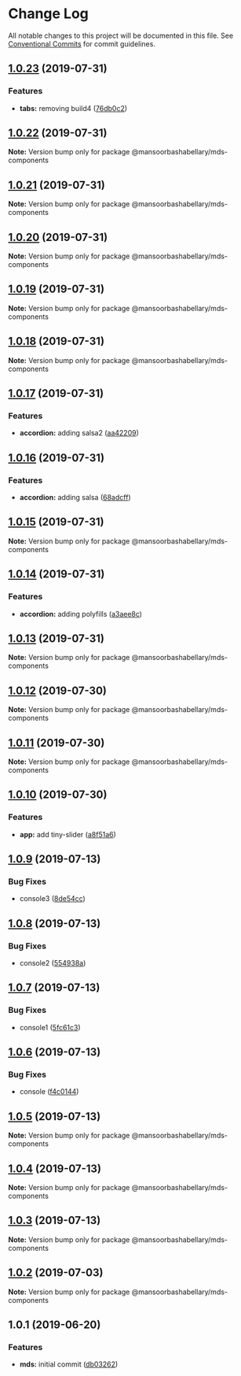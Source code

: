 # Change Log

All notable changes to this project will be documented in this file.
See [Conventional Commits](https://conventionalcommits.org) for commit guidelines.

## [1.0.23](https://github.com/MansoorBashaBellary/lerna-design-system/compare/@mansoorbashabellary/mds-components@1.0.22...@mansoorbashabellary/mds-components@1.0.23) (2019-07-31)


### Features

* **tabs:** removing build4 ([76db0c2](https://github.com/MansoorBashaBellary/lerna-design-system/commit/76db0c2))





## [1.0.22](https://github.com/MansoorBashaBellary/lerna-design-system/compare/@mansoorbashabellary/mds-components@1.0.21...@mansoorbashabellary/mds-components@1.0.22) (2019-07-31)

**Note:** Version bump only for package @mansoorbashabellary/mds-components





## [1.0.21](https://github.com/MansoorBashaBellary/lerna-design-system/compare/@mansoorbashabellary/mds-components@1.0.20...@mansoorbashabellary/mds-components@1.0.21) (2019-07-31)

**Note:** Version bump only for package @mansoorbashabellary/mds-components





## [1.0.20](https://github.com/MansoorBashaBellary/lerna-design-system/compare/@mansoorbashabellary/mds-components@1.0.19...@mansoorbashabellary/mds-components@1.0.20) (2019-07-31)

**Note:** Version bump only for package @mansoorbashabellary/mds-components





## [1.0.19](https://github.com/MansoorBashaBellary/lerna-design-system/compare/@mansoorbashabellary/mds-components@1.0.18...@mansoorbashabellary/mds-components@1.0.19) (2019-07-31)

**Note:** Version bump only for package @mansoorbashabellary/mds-components





## [1.0.18](https://github.com/MansoorBashaBellary/lerna-design-system/compare/@mansoorbashabellary/mds-components@1.0.17...@mansoorbashabellary/mds-components@1.0.18) (2019-07-31)

**Note:** Version bump only for package @mansoorbashabellary/mds-components





## [1.0.17](https://github.com/MansoorBashaBellary/lerna-design-system/compare/@mansoorbashabellary/mds-components@1.0.16...@mansoorbashabellary/mds-components@1.0.17) (2019-07-31)


### Features

* **accordion:** adding salsa2 ([aa42209](https://github.com/MansoorBashaBellary/lerna-design-system/commit/aa42209))





## [1.0.16](https://github.com/MansoorBashaBellary/lerna-design-system/compare/@mansoorbashabellary/mds-components@1.0.15...@mansoorbashabellary/mds-components@1.0.16) (2019-07-31)


### Features

* **accordion:** adding salsa ([68adcff](https://github.com/MansoorBashaBellary/lerna-design-system/commit/68adcff))





## [1.0.15](https://github.com/MansoorBashaBellary/lerna-design-system/compare/@mansoorbashabellary/mds-components@1.0.14...@mansoorbashabellary/mds-components@1.0.15) (2019-07-31)

**Note:** Version bump only for package @mansoorbashabellary/mds-components





## [1.0.14](https://github.com/MansoorBashaBellary/lerna-design-system/compare/@mansoorbashabellary/mds-components@1.0.13...@mansoorbashabellary/mds-components@1.0.14) (2019-07-31)


### Features

* **accordion:** adding polyfills ([a3aee8c](https://github.com/MansoorBashaBellary/lerna-design-system/commit/a3aee8c))





## [1.0.13](https://github.com/MansoorBashaBellary/lerna-design-system/compare/@mansoorbashabellary/mds-components@1.0.12...@mansoorbashabellary/mds-components@1.0.13) (2019-07-31)

**Note:** Version bump only for package @mansoorbashabellary/mds-components





## [1.0.12](https://github.com/MansoorBashaBellary/lerna-design-system/compare/@mansoorbashabellary/mds-components@1.0.11...@mansoorbashabellary/mds-components@1.0.12) (2019-07-30)

**Note:** Version bump only for package @mansoorbashabellary/mds-components





## [1.0.11](https://github.com/MansoorBashaBellary/lerna-design-system/compare/@mansoorbashabellary/mds-components@1.0.10...@mansoorbashabellary/mds-components@1.0.11) (2019-07-30)

**Note:** Version bump only for package @mansoorbashabellary/mds-components





## [1.0.10](https://github.com/MansoorBashaBellary/lerna-design-system/compare/@mansoorbashabellary/mds-components@1.0.9...@mansoorbashabellary/mds-components@1.0.10) (2019-07-30)


### Features

* **app:** add tiny-slider ([a8f51a6](https://github.com/MansoorBashaBellary/lerna-design-system/commit/a8f51a6))





## [1.0.9](https://github.com/MansoorBashaBellary/lerna-design-system/compare/@mansoorbashabellary/mds-components@1.0.8...@mansoorbashabellary/mds-components@1.0.9) (2019-07-13)


### Bug Fixes

* console3 ([8de54cc](https://github.com/MansoorBashaBellary/lerna-design-system/commit/8de54cc))





## [1.0.8](https://github.com/MansoorBashaBellary/lerna-design-system/compare/@mansoorbashabellary/mds-components@1.0.7...@mansoorbashabellary/mds-components@1.0.8) (2019-07-13)


### Bug Fixes

* console2 ([554938a](https://github.com/MansoorBashaBellary/lerna-design-system/commit/554938a))





## [1.0.7](https://github.com/MansoorBashaBellary/lerna-design-system/compare/@mansoorbashabellary/mds-components@1.0.6...@mansoorbashabellary/mds-components@1.0.7) (2019-07-13)


### Bug Fixes

* console1 ([5fc61c3](https://github.com/MansoorBashaBellary/lerna-design-system/commit/5fc61c3))





## [1.0.6](https://github.com/MansoorBashaBellary/lerna-design-system/compare/@mansoorbashabellary/mds-components@1.0.3...@mansoorbashabellary/mds-components@1.0.6) (2019-07-13)


### Bug Fixes

* console ([f4c0144](https://github.com/MansoorBashaBellary/lerna-design-system/commit/f4c0144))





## [1.0.5](https://github.com/MansoorBashaBellary/lerna-design-system/compare/@mansoorbashabellary/mds-components@1.0.3...@mansoorbashabellary/mds-components@1.0.5) (2019-07-13)

**Note:** Version bump only for package @mansoorbashabellary/mds-components





## [1.0.4](https://github.com/MansoorBashaBellary/lerna-design-system/compare/@mansoorbashabellary/mds-components@1.0.3...@mansoorbashabellary/mds-components@1.0.4) (2019-07-13)

**Note:** Version bump only for package @mansoorbashabellary/mds-components





## [1.0.3](https://github.com/MansoorBashaBellary/lerna-design-system/compare/@mansoorbashabellary/mds-components@1.0.2...@mansoorbashabellary/mds-components@1.0.3) (2019-07-13)

**Note:** Version bump only for package @mansoorbashabellary/mds-components





## [1.0.2](https://github.com/MansoorBashaBellary/lerna-design-system/compare/@mansoorbashabellary/mds-components@1.0.1...@mansoorbashabellary/mds-components@1.0.2) (2019-07-03)

**Note:** Version bump only for package @mansoorbashabellary/mds-components





## 1.0.1 (2019-06-20)


### Features

* **mds:** initial commit ([db03262](https://github.com/MansoorBashaBellary/lerna-design-system/commit/db03262))
